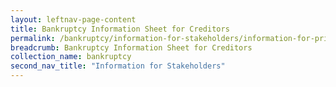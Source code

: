 ```yaml
---
layout: leftnav-page-content
title: Bankruptcy Information Sheet for Creditors
permalink: /bankruptcy/information-for-stakeholders/information-for-private-trustees/
breadcrumb: Bankruptcy Information Sheet for Creditors
collection_name: bankruptcy
second_nav_title: "Information for Stakeholders"
---
```


